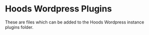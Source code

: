 # Hoods Wordpress Plugins

These are files which can be added to the Hoods Wordpress instance plugins folder.